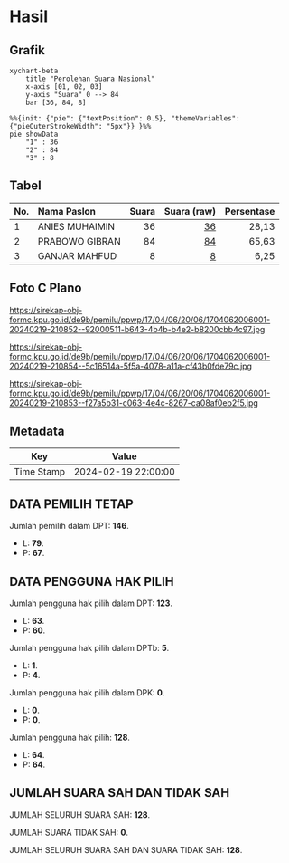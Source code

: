 # Hasil

## Grafik

```mermaid
xychart-beta
    title "Perolehan Suara Nasional"
    x-axis [01, 02, 03]
    y-axis "Suara" 0 --> 84
    bar [36, 84, 8]
```

```mermaid
%%{init: {"pie": {"textPosition": 0.5}, "themeVariables": {"pieOuterStrokeWidth": "5px"}} }%%
pie showData
    "1" : 36
    "2" : 84
    "3" : 8
```

## Tabel

| No. | Nama Paslon    | Suara | Suara (raw) | Persentase |
|:--- |:-------------- | -----:| -----------:| ----------:|
| 1   | ANIES MUHAIMIN | 36    | [36][p-1]   | 28,13      |
| 2   | PRABOWO GIBRAN | 84    | [84][p-2]   | 65,63      |
| 3   | GANJAR MAHFUD  | 8     | [8][p-3]    | 6,25       |


[p-1]: https://github.com/gigit-pemilu/pemilu-2024/blob/main/pilpres/hitung-suara/sub/17-bengkulu/sub/04-kaur/sub/06-maje/sub/2006-tanjung-ganti/sub/001-tps/sub/paslon-1.txt
[p-2]: https://github.com/gigit-pemilu/pemilu-2024/blob/main/pilpres/hitung-suara/sub/17-bengkulu/sub/04-kaur/sub/06-maje/sub/2006-tanjung-ganti/sub/001-tps/sub/paslon-2.txt
[p-3]: https://github.com/gigit-pemilu/pemilu-2024/blob/main/pilpres/hitung-suara/sub/17-bengkulu/sub/04-kaur/sub/06-maje/sub/2006-tanjung-ganti/sub/001-tps/sub/paslon-3.txt

## Foto C Plano

https://sirekap-obj-formc.kpu.go.id/de9b/pemilu/ppwp/17/04/06/20/06/1704062006001-20240219-210852--92000511-b643-4b4b-b4e2-b8200cbb4c97.jpg

https://sirekap-obj-formc.kpu.go.id/de9b/pemilu/ppwp/17/04/06/20/06/1704062006001-20240219-210854--5c16514a-5f5a-4078-a11a-cf43b0fde79c.jpg

https://sirekap-obj-formc.kpu.go.id/de9b/pemilu/ppwp/17/04/06/20/06/1704062006001-20240219-210853--f27a5b31-c063-4e4c-8267-ca08af0eb2f5.jpg


## Metadata

| Key        | Value               |
| ---------- | ------------------- |
| Time Stamp | 2024-02-19 22:00:00 |


## DATA PEMILIH TETAP

Jumlah pemilih dalam DPT: **146**.
 * L: **79**.
 * P: **67**.

## DATA PENGGUNA HAK PILIH

Jumlah pengguna hak pilih dalam DPT: **123**.
 * L: **63**.
 * P: **60**.

Jumlah pengguna hak pilih dalam DPTb: **5**.
 * L: **1**.
 * P: **4**.

Jumlah pengguna hak pilih dalam DPK: **0**.
 * L: **0**.
 * P: **0**.

Jumlah pengguna hak pilih: **128**.
 * L: **64**.
 * P: **64**.

## JUMLAH SUARA SAH DAN TIDAK SAH

JUMLAH SELURUH SUARA SAH: **128**.

JUMLAH SUARA TIDAK SAH: **0**.

JUMLAH SELURUH SUARA SAH DAN SUARA TIDAK SAH: **128**.


